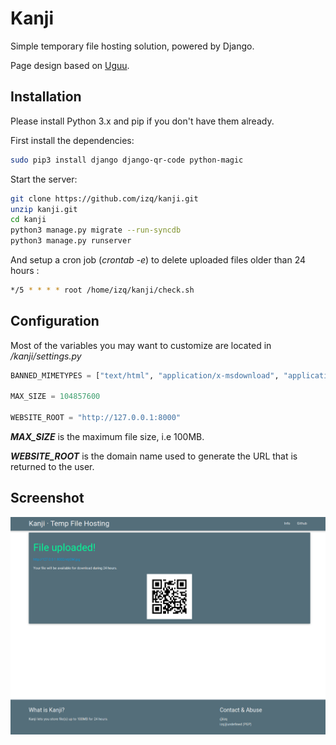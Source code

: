# Kanji
Simple temporary file hosting solution, powered by Django.

Page design based on [Uguu](https://github.com/nokonoko/uguu).

## Installation

Please install Python 3.x and pip if you don't have them already.

First install the dependencies:
```bash
sudo pip3 install django django-qr-code python-magic
```
Start the server:
```bash
git clone https://github.com/izq/kanji.git
unzip kanji.git
cd kanji
python3 manage.py migrate --run-syncdb
python3 manage.py runserver
```
And setup a cron job (_crontab -e_) to delete uploaded files older than 24 hours :
```bash
*/5 * * * * root /home/izq/kanji/check.sh
```

## Configuration
Most of the variables you may want to customize are located in _/kanji/settings.py_
```python
BANNED_MIMETYPES = ["text/html", "application/x-msdownload", "application/x-ms-installer", "application/x-elf"]

MAX_SIZE = 104857600

WEBSITE_ROOT = "http://127.0.0.1:8000"
```
**_MAX_SIZE_** is the maximum file size, i.e 100MB.

**_WEBSITE_ROOT_** is the domain name used to generate the URL that is returned to the user.

## Screenshot
![Screenshot](https://raw.githubusercontent.com/izq/kanji/master/screenshot.png)
